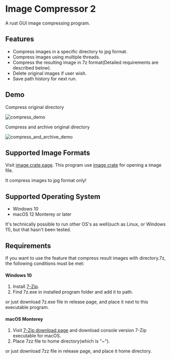 # Image Compressor 2

A rust GUI image compressing program. 

## Features
- Compress images in a specific directory to jpg format.
- Compress images using multiple threads. 
- Compress the resulting image in 7z format(Detailed requirements are described below).
- Delete original images if user wish.
- Save path history for next run. 

## Demo

Compress original directory

![compress_demo](./demo/compress_demo.webp)


Compress and archive original directory

![compress_and_archive_demo](./demo/compress_and_archive_demo.webp)

## Supported Image Formats

Visit [image crate page](https://crates.io/crates/image). This program use [image crate](https://crates.io/crates/image) for opening a image file. 

It compress images to jpg format only! 

## Supported Operating System

- Windows 10
- macOS 12 Monterey or later

It's technically possible to run other OS's as well(such as Linux, or Windows 11), but that hasn't been tested.

## Requirements

If you want to use the feature that compress result images with directory.7z, the following conditions must be met:

#### Windows 10

1. Install [7-Zip](https://www.7-zip.org/).
2. Find 7z.exe in installed program folder and add it to path. 

or just download 7z.exe file in release page, and place it next to this executable program. 

#### macOS Monterey

1. Visit [7-Zip download page](https://www.7-zip.org/download.html) and download console version 7-Zip executable for macOS. 
2. Place 7zz file to home directory(which is "~").

or just download 7zz file in release page, and place it home directory. 
